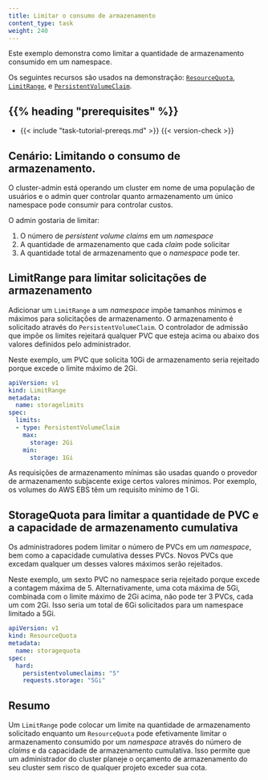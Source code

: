 ```yaml
---
title: Limitar o consumo de armazenamento
content_type: task
weight: 240
---
```


<!-- overview -->

Este exemplo demonstra como limitar a quantidade de armazenamento consumido em um namespace.

Os seguintes recursos são usados na demonstração: [`ResourceQuota`](/docs/concepts/policy/resource-quotas/), [`LimitRange`](/docs/tasks/administer-cluster/manage-resources/memory-default-namespace/), e [`PersistentVolumeClaim`](/docs/concepts/storage/persistent-volumes/).

## {{% heading "prerequisites" %}}

* {{< include "task-tutorial-prereqs.md" >}} {{< version-check >}}

<!-- steps -->
## Cenário: Limitando o consumo de armazenamento.

O cluster-admin está operando um cluster em nome de uma população de usuários e o admin quer controlar quanto armazenamento um único namespace pode consumir para controlar custos.

O admin gostaria de limitar:

1. O número de *persistent volume claims* em um *namespace*
2. A quantidade de armazenamento que cada *claim* pode solicitar
3. A quantidade total de armazenamento que o *namespace* pode ter.

## LimitRange para limitar solicitações de armazenamento

Adicionar um `LimitRange` a um *namespace* impõe tamanhos mínimos e máximos para solicitações de armazenamento. O armazenamento é solicitado através do `PersistentVolumeClaim`. O controlador de admissão que impõe os limites rejeitará qualquer PVC que esteja acima ou abaixo dos valores definidos pelo administrador.

Neste exemplo, um PVC que solicita 10Gi de armazenamento seria rejeitado porque excede o limite máximo de 2Gi.

```yaml
apiVersion: v1
kind: LimitRange
metadata:
  name: storagelimits
spec:
  limits:
  - type: PersistentVolumeClaim
    max:
      storage: 2Gi
    min:
      storage: 1Gi
```

As requisições de armazenamento mínimas são usadas quando o provedor de armazenamento subjacente exige certos valores mínimos. Por exemplo, os volumes do AWS EBS têm um requisito mínimo de 1 Gi.

## StorageQuota para limitar a quantidade de PVC e a capacidade de armazenamento cumulativa

Os administradores podem limitar o número de PVCs em um *namespace*, bem como a capacidade cumulativa desses PVCs. Novos PVCs que excedam qualquer um desses valores máximos serão rejeitados.

Neste exemplo, um sexto PVC no namespace seria rejeitado porque excede a contagem máxima de 5. Alternativamente, uma cota máxima de 5Gi, combinada com o limite máximo de 2Gi acima, não pode ter 3 PVCs, cada um com 2Gi. Isso seria um total de 6Gi solicitados para um namespace limitado a 5Gi.

```yaml
apiVersion: v1
kind: ResourceQuota
metadata:
  name: storagequota
spec:
  hard:
    persistentvolumeclaims: "5"
    requests.storage: "5Gi"
```

<!-- discussion -->

## Resumo

Um `LimitRange` pode colocar um limite na quantidade de armazenamento solicitado enquanto um `ResourceQuota` pode efetivamente limitar o armazenamento consumido por um *namespace* através do número de *claims* e da capacidade de armazenamento cumulativa. Isso permite que um administrador do cluster planeje o orçamento de armazenamento do seu cluster sem risco de qualquer projeto exceder sua cota.
